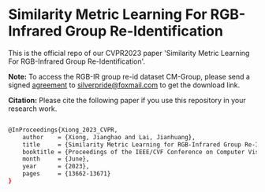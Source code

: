 # Similarity Metric Learning For RGB-Infrared Group Re-Identification

This is the official repo of our CVPR2023 paper 'Similarity Metric Learning For RGB-Infrared Group Re-Identification'.

**Note:**
To access the RGB-IR group re-id dataset CM-Group, please send a signed [agreement](Agreement.pdf) to silverpride@foxmail.com to get the download link.

**Citation:**
Please cite the following paper if you use this repository in your research work.
```sh

@InProceedings{Xiong_2023_CVPR,
    author    = {Xiong, Jianghao and Lai, Jianhuang},
    title     = {Similarity Metric Learning for RGB-Infrared Group Re-Identification},
    booktitle = {Proceedings of the IEEE/CVF Conference on Computer Vision and Pattern Recognition (CVPR)},
    month     = {June},
    year      = {2023},
    pages     = {13662-13671}
}

```
